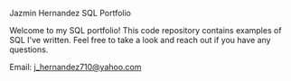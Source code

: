 Jazmin Hernandez SQL Portfolio 

Welcome to my SQL portfolio! This code repository contains examples of SQL I've written. Feel free to take a look and reach out if you have any questions.

Email: j_hernandez710@yahoo.com
